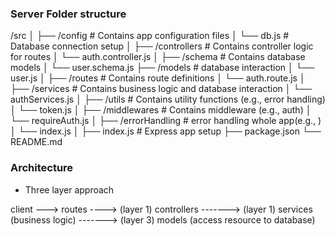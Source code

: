 ### Server Folder structure

/src
│
├── /config # Contains app configuration files
│ └── db.js # Database connection setup
│
├── /controllers # Contains controller logic for routes
│ └── auth.controller.js
│
├── /schema # Contains database models
│ └── user.schema.js
├── /models # database interaction
│ └── user.js
│
├── /routes # Contains route definitions
│ └── auth.route.js
│
├── /services # Contains business logic and database interaction
│ └── authServices.js
│
├── /utils # Contains utility functions (e.g., error handling)
│ └── token.js
│
├── /middlewares # Contains middleware (e.g., auth)
│ └── requireAuth.js
│
├── /errorHandling # error handling whole app(e.g., )
│ └── index.js
│
├── index.js # Express app setup
├── package.json
└── README.md

### Architecture

- Three layer approach

client ---> routes ----> (layer 1) controllers -------> (layer 1) services (business logic) -------> (layer 3) models (access resource to database)
